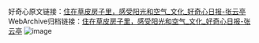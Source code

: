 好奇心原文链接：[住在草皮房子里，感受阳光和空气_文化_好奇心日报-张云亭](https://www.qdaily.com/articles/428.html)
WebArchive归档链接：[住在草皮房子里，感受阳光和空气_文化_好奇心日报-张云亭](http://web.archive.org/web/20170916051756/http://www.qdaily.com/articles/428.html)
![image](http://ww3.sinaimg.cn/large/007d5XDply1g3v48mzcy8j30u03cb4qp)